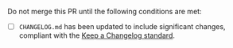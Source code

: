 <!--
  1: Populate a description immediately below these directions, if desired.
  2: Open the pull request.
  3: Check the box for any completed items in the checklist below.
  4: Merge the PR only when the entire checklist has been completed.
-->

Do not merge this PR until the following conditions are met:
- [ ] `CHANGELOG.md` has been updated to include significant changes, compliant with the [Keep a Changelog standard](http://keepachangelog.com).
